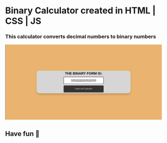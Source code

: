 # Binary Calculator created in HTML | CSS | JS

### This calculator converts decimal numbers to binary numbers
 
![Binary Screenshot](images/Screen1.png) 
 
## Have fun 🚀
